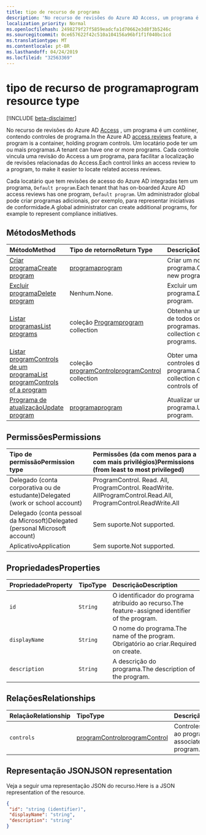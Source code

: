 ```yaml
---
title: tipo de recurso de programa
description: 'No recurso de revisões do Azure AD Access, um programa é um contêiner, contendo controles de programa. Um locatário pode ter um ou mais programas.  Cada controle vincula uma revisão do Access a um programa, para facilitar a localização de revisões relacionadas do Access.  '
localization_priority: Normal
ms.openlocfilehash: 2498279f27f5859eadcfa1d70662e3d8f3b5246c
ms.sourcegitcommit: 0ce657622f42c510a104156a96bf1f1f040bc1cd
ms.translationtype: MT
ms.contentlocale: pt-BR
ms.lasthandoff: 04/24/2019
ms.locfileid: "32563369"
---
```

# <a name="program-resource-type"></a><span data-ttu-id="51821-105">tipo de recurso de programa</span><span class="sxs-lookup"><span data-stu-id="51821-105">program resource type</span></span>

[!INCLUDE [beta-disclaimer](../../includes/beta-disclaimer.md)]

<span data-ttu-id="51821-106">No recurso de revisões do Azure AD [Access](accessreviews-root.md) , um programa é um contêiner, contendo controles de programa.</span><span class="sxs-lookup"><span data-stu-id="51821-106">In the Azure AD [access reviews](accessreviews-root.md) feature, a program is a container, holding program controls.</span></span> <span data-ttu-id="51821-107">Um locatário pode ter um ou mais programas.</span><span class="sxs-lookup"><span data-stu-id="51821-107">A tenant can have one or more programs.</span></span>  <span data-ttu-id="51821-108">Cada controle vincula uma revisão do Access a um programa, para facilitar a localização de revisões relacionadas do Access.</span><span class="sxs-lookup"><span data-stu-id="51821-108">Each control links an access review to a program, to make it easier to locate related access reviews.</span></span>  

<span data-ttu-id="51821-109">Cada locatário que tem revisões de acesso do Azure AD integradas tem um programa, `Default program`.</span><span class="sxs-lookup"><span data-stu-id="51821-109">Each tenant that has on-boarded Azure AD access reviews has one program, `Default program`.</span></span>  <span data-ttu-id="51821-110">Um administrador global pode criar programas adicionais, por exemplo, para representar iniciativas de conformidade.</span><span class="sxs-lookup"><span data-stu-id="51821-110">A global administrator can create additional programs, for example to represent compliance initiatives.</span></span> 


## <a name="methods"></a><span data-ttu-id="51821-111">Métodos</span><span class="sxs-lookup"><span data-stu-id="51821-111">Methods</span></span>

| <span data-ttu-id="51821-112">Método</span><span class="sxs-lookup"><span data-stu-id="51821-112">Method</span></span>           | <span data-ttu-id="51821-113">Tipo de retorno</span><span class="sxs-lookup"><span data-stu-id="51821-113">Return Type</span></span>    |<span data-ttu-id="51821-114">Descrição</span><span class="sxs-lookup"><span data-stu-id="51821-114">Description</span></span>|
|:---------------|:--------|:----------|
|[<span data-ttu-id="51821-115">Criar programa</span><span class="sxs-lookup"><span data-stu-id="51821-115">Create program</span></span>](../api/program-create.md) |   [<span data-ttu-id="51821-116">programa</span><span class="sxs-lookup"><span data-stu-id="51821-116">program</span></span>](program.md)   |   <span data-ttu-id="51821-117">Criar um novo programa.</span><span class="sxs-lookup"><span data-stu-id="51821-117">Create a new program.</span></span>|
|[<span data-ttu-id="51821-118">Excluir programa</span><span class="sxs-lookup"><span data-stu-id="51821-118">Delete program</span></span>](../api/program-delete.md) |   <span data-ttu-id="51821-119">Nenhum.</span><span class="sxs-lookup"><span data-stu-id="51821-119">None.</span></span>   |   <span data-ttu-id="51821-120">Excluir um programa.</span><span class="sxs-lookup"><span data-stu-id="51821-120">Delete a program.</span></span>|
|[<span data-ttu-id="51821-121">Listar programas</span><span class="sxs-lookup"><span data-stu-id="51821-121">List programs</span></span>](../api/program-list.md) |  <span data-ttu-id="51821-122">coleção [Program](program.md)</span><span class="sxs-lookup"><span data-stu-id="51821-122">[program](program.md) collection</span></span>|   <span data-ttu-id="51821-123">Obtenha uma coleção de todos os programas.</span><span class="sxs-lookup"><span data-stu-id="51821-123">Get a collection of all the programs.</span></span>|
|[<span data-ttu-id="51821-124">Listar programControls de um programa</span><span class="sxs-lookup"><span data-stu-id="51821-124">List programControls of a program</span></span>](../api/program-listcontrols.md) |      <span data-ttu-id="51821-125">coleção [programControl](programcontrol.md)</span><span class="sxs-lookup"><span data-stu-id="51821-125">[programControl](programcontrol.md) collection</span></span>| <span data-ttu-id="51821-126">Obter uma coleção de controles de um programa.</span><span class="sxs-lookup"><span data-stu-id="51821-126">Get a collection of the controls of a program.</span></span>|
|[<span data-ttu-id="51821-127">Programa de atualização</span><span class="sxs-lookup"><span data-stu-id="51821-127">Update program</span></span>](../api/program-update.md) |   [<span data-ttu-id="51821-128">programa</span><span class="sxs-lookup"><span data-stu-id="51821-128">program</span></span>](program.md)|  <span data-ttu-id="51821-129">Atualizar um programa.</span><span class="sxs-lookup"><span data-stu-id="51821-129">Update a program.</span></span>|

## <a name="permissions"></a><span data-ttu-id="51821-130">Permissões</span><span class="sxs-lookup"><span data-stu-id="51821-130">Permissions</span></span>

|<span data-ttu-id="51821-131">Tipo de permissão</span><span class="sxs-lookup"><span data-stu-id="51821-131">Permission type</span></span>                        | <span data-ttu-id="51821-132">Permissões (da com menos para a com mais privilégios)</span><span class="sxs-lookup"><span data-stu-id="51821-132">Permissions (from least to most privileged)</span></span>              |
|:--------------------------------------|:---------------------------------------------------------|
|<span data-ttu-id="51821-133">Delegado (conta corporativa ou de estudante)</span><span class="sxs-lookup"><span data-stu-id="51821-133">Delegated (work or school account)</span></span>     | <span data-ttu-id="51821-134">ProgramControl. Read. All, ProgramControl. ReadWrite. All</span><span class="sxs-lookup"><span data-stu-id="51821-134">ProgramControl.Read.All, ProgramControl.ReadWrite.All</span></span> |
|<span data-ttu-id="51821-135">Delegado (conta pessoal da Microsoft)</span><span class="sxs-lookup"><span data-stu-id="51821-135">Delegated (personal Microsoft account)</span></span> | <span data-ttu-id="51821-136">Sem suporte.</span><span class="sxs-lookup"><span data-stu-id="51821-136">Not supported.</span></span> |
|<span data-ttu-id="51821-137">Aplicativo</span><span class="sxs-lookup"><span data-stu-id="51821-137">Application</span></span>                            | <span data-ttu-id="51821-138">Sem suporte.</span><span class="sxs-lookup"><span data-stu-id="51821-138">Not supported.</span></span> |


## <a name="properties"></a><span data-ttu-id="51821-139">Propriedades</span><span class="sxs-lookup"><span data-stu-id="51821-139">Properties</span></span>
| <span data-ttu-id="51821-140">Propriedade</span><span class="sxs-lookup"><span data-stu-id="51821-140">Property</span></span>     | <span data-ttu-id="51821-141">Tipo</span><span class="sxs-lookup"><span data-stu-id="51821-141">Type</span></span>   |<span data-ttu-id="51821-142">Descrição</span><span class="sxs-lookup"><span data-stu-id="51821-142">Description</span></span>|
|:---------------|:--------|:----------|
| `id`                        |`String`                              |  <span data-ttu-id="51821-143">O identificador do programa atribuído ao recurso.</span><span class="sxs-lookup"><span data-stu-id="51821-143">The feature-assigned identifier of the program.</span></span>                    |
| `displayName`               |`String`                              |  <span data-ttu-id="51821-144">O nome do programa.</span><span class="sxs-lookup"><span data-stu-id="51821-144">The name of the program.</span></span>  <span data-ttu-id="51821-145">Obrigatório ao criar.</span><span class="sxs-lookup"><span data-stu-id="51821-145">Required on create.</span></span>                  |
| `description`               |`String`                              |  <span data-ttu-id="51821-146">A descrição do programa.</span><span class="sxs-lookup"><span data-stu-id="51821-146">The description of the program.</span></span>           |

## <a name="relationships"></a><span data-ttu-id="51821-147">Relações</span><span class="sxs-lookup"><span data-stu-id="51821-147">Relationships</span></span>
| <span data-ttu-id="51821-148">Relação</span><span class="sxs-lookup"><span data-stu-id="51821-148">Relationship</span></span> | <span data-ttu-id="51821-149">Tipo</span><span class="sxs-lookup"><span data-stu-id="51821-149">Type</span></span>   |<span data-ttu-id="51821-150">Descrição</span><span class="sxs-lookup"><span data-stu-id="51821-150">Description</span></span>|
|:---------------|:--------|:----------|
| `controls`                  |[<span data-ttu-id="51821-151">programControl</span><span class="sxs-lookup"><span data-stu-id="51821-151">programControl</span></span>](programcontrol.md) | <span data-ttu-id="51821-152">Controles associados ao programa.</span><span class="sxs-lookup"><span data-stu-id="51821-152">Controls associated with the program.</span></span> |

## <a name="json-representation"></a><span data-ttu-id="51821-153">Representação JSON</span><span class="sxs-lookup"><span data-stu-id="51821-153">JSON representation</span></span>

<span data-ttu-id="51821-154">Veja a seguir uma representação JSON do recurso.</span><span class="sxs-lookup"><span data-stu-id="51821-154">Here is a JSON representation of the resource.</span></span>

<!-- {
  "blockType": "resource",
  "optionalProperties": [

  ],
  "@odata.type": "microsoft.graph.program"
}-->

```json
{
 "id": "string (identifier)",
 "displayName": "string",
 "description": "string"
}

```

<!--
{
  "type": "#page.annotation",
  "description": "program resource",
  "keywords": "",
  "section": "documentation",
  "tocPath": "",
  "suppressions": [
    "Error: /api-reference/beta/resources/program.md:\r\n      Exception processing links.\r\n    System.ArgumentException: Link Definition was null. Link text: !INCLUDE [beta-disclaimer](../../includes/beta-disclaimer.md)\r\n      at ApiDoctor.Validation.DocFile.get_LinkDestinations()\r\n      at ApiDoctor.Validation.DocSet.ValidateLinks(Boolean includeWarnings, String[] relativePathForFiles, IssueLogger issues, Boolean requireFilenameCaseMatch, Boolean printOrphanedFiles)"
  ]
}
-->
